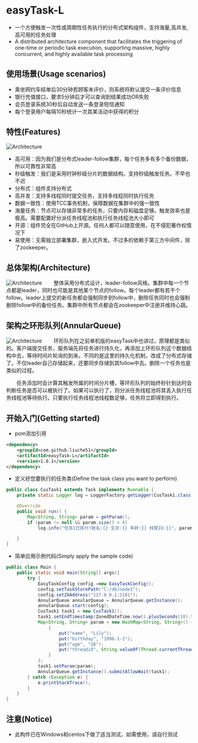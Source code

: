 # easyTask-L

* 一个方便触发一次性或周期性任务执行的分布式架构组件，支持海量,高并发,高可用的任务处理
* A distributed architecture component that facilitates the triggering of one-time or periodic task execution, supporting massive, highly concurrent, and highly available task processing

## 使用场景(Usage scenarios)

* 乘坐网约车结单后30分钟若顾客未评价，则系统将默认提交一条评价信息
* 银行充值接口，要求5分钟后才可以查询到结果成功OR失败
* 会员登录系统30秒后自动发送一条登录短信通知
* 每个登录用户每隔10秒统计一次其某活动中获得的积分

## 特性(Features)

![Architecture](https://images.cnblogs.com/cnblogs_com/liuche/1811577/o_200722062611QQ%E5%9B%BE%E7%89%8720200722142544.png)
* 高可用：因为我们是分布式leader-follow集群，每个任务多有多个备份数据，所以可靠性非常高
* 秒级触发：我们是采用时钟秒级分片的数据结构，支持秒级触发任务。不早也不迟
* 分布式：组件支持分布式
* 高并发：支持多线程同时提交任务，支持多线程同时执行任务
* 数据一致性：使用TCC事务机制，保障数据在集群中的强一致性
* 海量任务：节点可以存储非常多的任务，只要内存和磁盘足够。触发效率也是极高。需要配置好分派任务线程池和执行任务线程池大小即可
* 开源：组件完全在GitHub上开源。任何人都可以随意使用，在不侵犯著作权情况下
* 易使用：无需独立部署集群，嵌入式开发。不过多的依赖于第三方中间件，除了zookeeper。

## 总体架构(Architecture)

![Architecture](https://images.cnblogs.com/cnblogs_com/liuche/1811577/o_200722062629%E5%9B%BE%E7%89%871.png)
　　整体采用分布式设计，leader-follow风格。集群中每一个节点都是leader，同时也可能是其他某个节点的follow。每个leader都有若干个follow。leader上提交的新任务都会强制同步到follow中，删除任务同时也会强制删除follow中的备份任务。集群中所有节点都会在zookeeper中注册并维持心跳。

## 架构之环形队列(AnnularQueue)

![Architecture](https://images.cnblogs.com/cnblogs_com/liuche/1811577/o_200722062635%E5%9B%BE%E7%89%872.png)
　　环形队列在之前单机版的easyTask中也讲过，原理都是类似的。客户端提交任务，服务端先将任务进行持久化，再添加上环形队列这个数据结构中去，等待时间片轮询的到来。不同的是这里的持久化机制，改成了分布式存储了。不仅leader自己存储起来，还要同步存储到其follow中去。删除一个任务也是类似的过程。

　　任务添加时会计算其触发所属的时间分片槽，等环形队列的始终秒针到达时会判断任务是否可以被执行了。如果可以执行了，则分派任务线程池将其丢入执行任务线程池等待执行。只要执行任务线程池线程数足够，任务将立即得到执行。

## 开始入门(Getting started)

* pom添加引用
```xml
<dependency>
    <groupId>com.github.liuche51</groupId>
    <artifactId>easyTask-L</artifactId>
    <version>1.0.1</version>
</dependency>
```
* 定义好您要执行的任务类(Define the task class you want to perform)
```java
public class CusTask1 extends Task implements Runnable {
    private static Logger log = LoggerFactory.getLogger(CusTask1.class);

    @Override
    public void run() {
        Map<String, String> param = getParam();
        if (param != null && param.size() > 0)
            log.info("任务1已执行!姓名:{} 生日:{} 年龄:{} 线程ID:{}", param.get("name"), param.get("birthday"), param.get("age"),param.get("threadid"));

    }
}
```
* 简单应用示例代码(Simply apply the sample code)
```java
public class Main {
    public static void main(String[] args){
        try {
            EasyTaskConfig config =new EasyTaskConfig();
            config.setTaskStorePath("C:/db/node1");
            config.setZkAddress("127.0.0.1:2181");
            AnnularQueue annularQueue = AnnularQueue.getInstance();
            annularQueue.start(config);
            CusTask1 task1 = new CusTask1();
            task1.setEndTimestamp(ZonedDateTime.now().plusSeconds(10).toInstant().toEpochMilli());
            Map<String, String> param = new HashMap<String, String>() {
                {
                    put("name", "Lily");
                    put("birthday", "1996-1-1");
                    put("age", "28");
                    put("threadid", String.valueOf(Thread.currentThread().getId()));
                }
            };
            task1.setParam(param);
            AnnularQueue.getInstance().submitAllowWait(task1);
        } catch (Exception e) {
            e.printStackTrace();
        }
    }
}
```
## 注意(Notice)

* 此构件已在Windows和centos下做了适当测试，如需使用，请自行测试